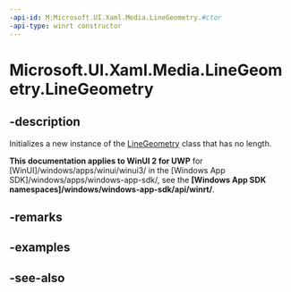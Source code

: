 ```yaml
---
-api-id: M:Microsoft.UI.Xaml.Media.LineGeometry.#ctor
-api-type: winrt constructor
---
```


<!-- Method syntax
public LineGeometry()
-->

# Microsoft.UI.Xaml.Media.LineGeometry.LineGeometry

## -description
Initializes a new instance of the [LineGeometry](linegeometry.md) class that has no length.

**This documentation applies to WinUI 2 for UWP** for [WinUI]/windows/apps/winui/winui3/ in the [Windows App SDK]/windows/apps/windows-app-sdk/, see the **[Windows App SDK namespaces]/windows/windows-app-sdk/api/winrt/**.

## -remarks

## -examples

## -see-also
